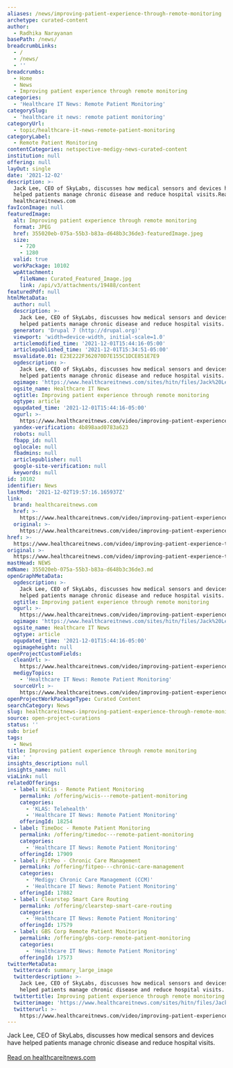 ```yaml
---
aliases: /news/improving-patient-experience-through-remote-monitoring
archetype: curated-content
author:
  - Radhika Narayanan
basePath: /news/
breadcrumbLinks:
  - /
  - /news/
  - ''
breadcrumbs:
  - Home
  - News
  - Improving patient experience through remote monitoring
categories:
  - 'Healthcare IT News: Remote Patient Monitoring'
categorySlug:
  - 'healthcare it news: remote patient monitoring'
categoryUrl:
  - topic/healthcare-it-news-remote-patient-monitoring
categoryLabel:
  - Remote Patient Monitoring
contentCategories: netspective-medigy-news-curated-content
institution: null
offering: null
layOut: single
date: '2021-12-02'
description: >-
  Jack Lee, CEO of SkyLabs, discusses how medical sensors and devices have
  helped patients manage chronic disease and reduce hospital visits.Read on
  healthcareitnews.com
favIconImage: null
featuredImage:
  alt: Improving patient experience through remote monitoring
  format: JPEG
  href: 355020eb-075a-55b3-b83a-d648b3c36de3-featuredImage.jpeg
  size:
    - 720
    - 1280
  valid: true
  workPackage: 10102
  wpAttachment:
    fileName: Curated_Featured_Image.jpg
    link: /api/v3/attachments/19488/content
featuredPdf: null
htmlMetaData:
  author: null
  description: >-
    Jack Lee, CEO of SkyLabs, discusses how medical sensors and devices have
    helped patients manage chronic disease and reduce hospital visits.
  generator: 'Drupal 7 (http://drupal.org)'
  viewport: 'width=device-width, initial-scale=1.0'
  articlemodified_time: '2021-12-01T15:44:16-05:00'
  articlepublished_time: '2021-12-01T15:34:51-05:00'
  msvalidate.01: E23E222F362070D7E155C1DCE851E7E9
  ogdescription: >-
    Jack Lee, CEO of SkyLabs, discusses how medical sensors and devices have
    helped patients manage chronic disease and reduce hospital visits.
  ogimage: 'https://www.healthcareitnews.com/sites/hitn/files/Jack%20Lee.jpg'
  ogsite_name: Healthcare IT News
  ogtitle: Improving patient experience through remote monitoring
  ogtype: article
  ogupdated_time: '2021-12-01T15:44:16-05:00'
  ogurl: >-
    https://www.healthcareitnews.com/video/improving-patient-experience-through-remote-monitoring
  yandex-verification: 4b898aad0783a623
  robots: null
  fbapp_id: null
  oglocale: null
  fbadmins: null
  articlepublisher: null
  google-site-verification: null
  keywords: null
id: 10102
identifier: News
lastMod: '2021-12-02T19:57:16.165937Z'
link:
  brand: healthcareitnews.com
  href: >-
    https://www.healthcareitnews.com/video/improving-patient-experience-through-remote-monitoring
  original: >-
    https://www.healthcareitnews.com/video/improving-patient-experience-through-remote-monitoring
href: >-
  https://www.healthcareitnews.com/video/improving-patient-experience-through-remote-monitoring
original: >-
  https://www.healthcareitnews.com/video/improving-patient-experience-through-remote-monitoring
mastHead: NEWS
mdName: 355020eb-075a-55b3-b83a-d648b3c36de3.md
openGraphMetaData:
  ogdescription: >-
    Jack Lee, CEO of SkyLabs, discusses how medical sensors and devices have
    helped patients manage chronic disease and reduce hospital visits.
  ogtitle: Improving patient experience through remote monitoring
  ogurl: >-
    https://www.healthcareitnews.com/video/improving-patient-experience-through-remote-monitoring
  ogimage: 'https://www.healthcareitnews.com/sites/hitn/files/Jack%20Lee.jpg'
  ogsite_name: Healthcare IT News
  ogtype: article
  ogupdated_time: '2021-12-01T15:44:16-05:00'
  ogimageheight: null
openProjectCustomFields:
  cleanUrl: >-
    https://www.healthcareitnews.com/video/improving-patient-experience-through-remote-monitoring
  medigyTopics:
    - 'Healthcare IT News: Remote Patient Monitoring'
  sourceUrl: >-
    https://www.healthcareitnews.com/video/improving-patient-experience-through-remote-monitoring
openProjectWorkPackageType: Curated Content
searchCategory: News
slug: healthcareitnews-improving-patient-experience-through-remote-monitoring
source: open-project-curations
status: ''
sub: brief
tags:
  - News
title: Improving patient experience through remote monitoring
via: ' '
insights_description: null
insights_name: null
viaLink: null
relatedOfferings:
  - label: WiCis - Remote Patient Monitoring
    permalink: /offering/wicis---remote-patient-monitoring
    categories:
      - 'KLAS: Telehealth'
      - 'Healthcare IT News: Remote Patient Monitoring'
    offeringId: 18254
  - label: TimeDoc - Remote Patient Monitoring
    permalink: /offering/timedoc---remote-patient-monitoring
    categories:
      - 'Healthcare IT News: Remote Patient Monitoring'
    offeringId: 17909
  - label: FitPeo - Chronic Care Management
    permalink: /offering/fitpeo---chronic-care-management
    categories:
      - 'Medigy: Chronic Care Management (CCM)'
      - 'Healthcare IT News: Remote Patient Monitoring'
    offeringId: 17882
  - label: Clearstep Smart Care Routing
    permalink: /offering/clearstep-smart-care-routing
    categories:
      - 'Healthcare IT News: Remote Patient Monitoring'
    offeringId: 17579
  - label: GBS Corp Remote Patient Monitoring
    permalink: /offering/gbs-corp-remote-patient-monitoring
    categories:
      - 'Healthcare IT News: Remote Patient Monitoring'
    offeringId: 17573
twitterMetaData:
  twittercard: summary_large_image
  twitterdescription: >-
    Jack Lee, CEO of SkyLabs, discusses how medical sensors and devices have
    helped patients manage chronic disease and reduce hospital visits.
  twittertitle: Improving patient experience through remote monitoring
  twitterimage: 'https://www.healthcareitnews.com/sites/hitn/files/Jack%20Lee.jpg'
  twitterurl: >-
    https://www.healthcareitnews.com/video/improving-patient-experience-through-remote-monitoring
---
```

<p>Jack Lee, CEO of SkyLabs, discusses how medical sensors and devices have helped patients manage chronic disease and reduce hospital visits.<br/><br/><a target="_blank" href=https://www.healthcareitnews.com/video/improving-patient-experience-through-remote-monitoring>Read on healthcareitnews.com</a></p>